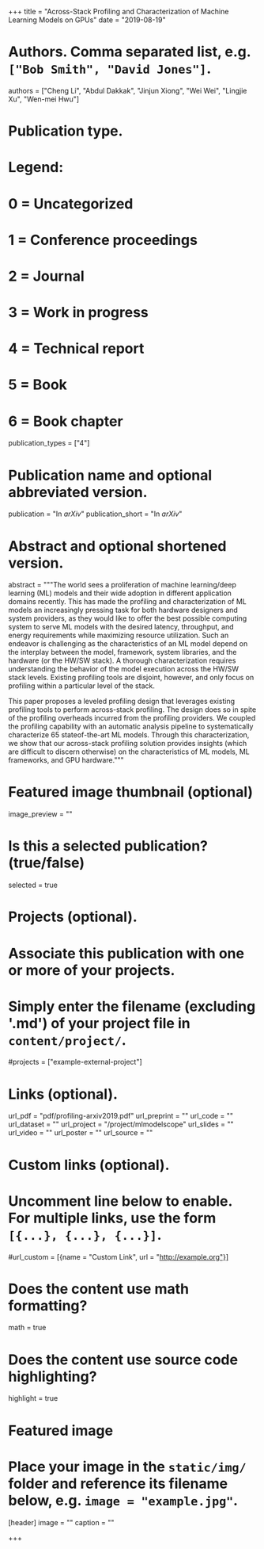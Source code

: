 +++
title = "Across-Stack Profiling and Characterization of Machine Learning Models on GPUs"
date = "2019-08-19"

# Authors. Comma separated list, e.g. `["Bob Smith", "David Jones"]`.
authors = ["Cheng Li", "Abdul Dakkak", "Jinjun Xiong", "Wei Wei", "Lingjie Xu", "Wen-mei Hwu"]

# Publication type.
# Legend:
# 0 = Uncategorized
# 1 = Conference proceedings
# 2 = Journal
# 3 = Work in progress
# 4 = Technical report
# 5 = Book
# 6 = Book chapter
publication_types = ["4"]

# Publication name and optional abbreviated version.
publication = "In *arXiv*"
publication_short = "In *arXiv*"

# Abstract and optional shortened version.
abstract = """The world sees a proliferation of machine learning/deep learning (ML) models and their wide adoption in different application domains recently. This has made the profiling and characterization of ML models an increasingly pressing task for both hardware designers and system providers, as they would like to offer the best possible computing system to serve ML models with the desired latency, throughput, and energy requirements while maximizing resource utilization. Such an endeavor is challenging as the characteristics of an ML model depend on the interplay between the model, framework, system libraries, and the hardware (or the HW/SW stack). A thorough characterization requires understanding the behavior of the model execution across the HW/SW stack levels. Existing profiling tools are disjoint, however, and only focus on profiling within a particular level of the stack.

This paper proposes a leveled profiling design that leverages existing profiling tools to perform across-stack profiling. The design does so in spite of the profiling overheads incurred from the profiling providers. We coupled the profiling capability with an automatic analysis pipeline to systematically characterize 65 stateof-the-art ML models. Through this characterization, we show that our across-stack profiling solution provides insights (which are difficult to discern otherwise) on the characteristics of ML models, ML frameworks, and GPU hardware."""

# Featured image thumbnail (optional)
image_preview = ""

# Is this a selected publication? (true/false)
selected = true

# Projects (optional).
#   Associate this publication with one or more of your projects.
#   Simply enter the filename (excluding '.md') of your project file in `content/project/`.
#projects = ["example-external-project"]

# Links (optional).
url_pdf = "pdf/profiling-arxiv2019.pdf"
url_preprint = ""
url_code = ""
url_dataset = ""
url_project = "/project/mlmodelscope"
url_slides = ""
url_video = ""
url_poster = ""
url_source = ""

# Custom links (optional).
#   Uncomment line below to enable. For multiple links, use the form `[{...}, {...}, {...}]`.
#url_custom = [{name = "Custom Link", url = "http://example.org"}]

# Does the content use math formatting?
math = true

# Does the content use source code highlighting?
highlight = true

# Featured image
# Place your image in the `static/img/` folder and reference its filename below, e.g. `image = "example.jpg"`.
[header]
image = ""
caption = ""

+++
